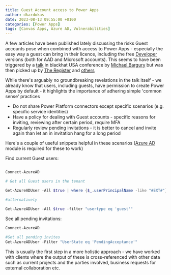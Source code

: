 ```yaml
---
title: Guest Account access to Power Apps
author: dkardokas
date: 2023-08-13 09:55:00 +0100
categories: [Power Apps]
tags: [Canvas Apps, Azure AD, Vulnerabilities]
---
```


A few articles have been published lately discussing the risks Guest accounts pose when combined with access to Power Apps - especially the easy way a guest can bring in their licence, including the free [Developer](https://learn.microsoft.com/en-us/power-apps/maker/signup-for-powerapps) versions (both for AAD and Microsoft accounts).
This seems to have been triggered by a [talk](https://www.blackhat.com/us-23/briefings/schedule/index.html#all-you-need-is-guest-32647) in blackhat USA conference by [Michael Bargury](https://github.com/mbrg) but was then picked up by [The Register](https://www.theregister.com/2023/08/10/microsoft_365_guest_accounts_power/?td=rt-9cp) and [others](https://www.techzine.eu/news/security/109979/guest-accounts-microsoft-365-lead-to-major-cyber-threat/)

While there's arguably no groundbreaking revelations in the talk itself - we already know that users, including guests, have permission to create Power Apps by default - it highlights the importance of adhering simple 'common sense' practices
- Do not share Power Platform connectors except specific scenarios (e.g. specific service identities)
- Have a policy for dealing with Guest accounts - specific reasons for inviting, reviewing after certain period, require MFA
- Regularly review pending invitations - it is better to cancel and invite again than let an in invitation hang for a long period

Here's a couple of useful snippets helpful in these scenarios ([Azure AD](https://learn.microsoft.com/en-us/powershell/module/azuread/?view=azureadps-2.0) module is required for these to work)

Find current Guest users:
```powershell

Connect-AzureAD

# Get all Guest users in the tenant

Get-AzureADUser -All $true | where {$_.userPrincipalName -like "#EXT#"}

#alternatively

Get-AzureADUser -All $true -filter "usertype eq 'guest'"

```

See all pending invitations:

```powershell
Connect-AzureAD 
 
#Get all pending invites
Get-AzureADUser -Filter "UserState eq 'PendingAcceptance'" 

```

This is usually the first step in a more holistic approach - we have worked with clients where the output of these is cross-referenced with other data such as current projects and the parties involved, business requests for external collaboration etc.